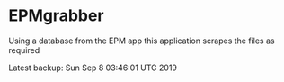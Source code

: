 # EPMgrabber
Using a database from the EPM app this application scrapes the files as required


Latest backup: Sun Sep 8 03:46:01 UTC 2019
